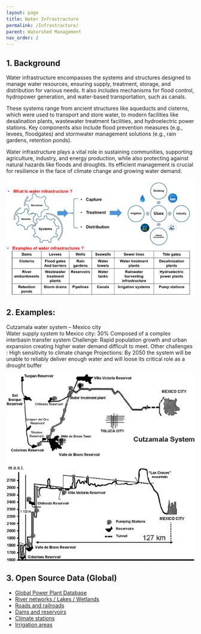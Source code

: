 ```yaml
---
layout: page
title: Water Infrastracture
permalink: /Infrastracture/
parent: Watershed Management
nav_order: 2
---
```

## 1. Background
Water infrastructure encompasses the systems and structures designed to manage water resources, ensuring supply, treatment, storage, and distribution for various needs. It also includes mechanisms for flood control, hydropower generation, and water-based transportation, such as canals.

These systems range from ancient structures like aqueducts and cisterns, which were used to transport and store water, to modern facilities like desalination plants, wastewater treatment facilities, and hydroelectric power stations. Key components also include flood prevention measures (e.g., levees, floodgates) and stormwater management solutions (e.g., rain gardens, retention ponds).

Water infrastructure plays a vital role in sustaining communities, supporting agriculture, industry, and energy production, while also protecting against natural hazards like floods and droughts. Its efficient management is crucial for resilience in the face of climate change and growing water demand.

![infra1](/assets/infra1.png)

## 2. Examples:
Cutzamala water system – Mexico city  
Water supply system to Mexico city: 30% 
Composed of a complex interbasin transfer system
Challenge: Rapid population growth and urban expansion creating higher water demand difficult to meet.
Other challenges : High sensitivity to climate change
Projections: By 2050 the system will be unable to reliably deliver enough water and will loose its critical role as a drought buffer

![infra2](/assets/Infra_example.png)


## 3. Open Source Data (Global)
- [Global Power Plant Database](https://datasets.wri.org/dataset/540dcf46-f287-47ac-985d-269b04bea4c6)
- [River networks / Lakes / Wetlands](https://www.hydrosheds.org/products)
- [Roads and railroads](https://www.diva-gis.org/gdata)
- [Dams and reservoirs](https://www.globaldamwatch.org/)
- [Climate stations](https://www.ncei.noaa.gov/access/search/data-search/daily-summaries)
- [Irrigation areas](https://data.apps.fao.org/catalog/iso/f79213a0-88fd-11da-a88f-000d939bc5d8)